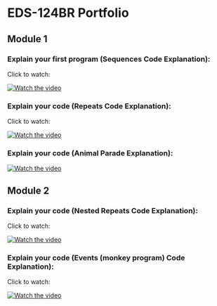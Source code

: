 # EDS-124BR Portfolio
## Module 1
### Explain your first program (Sequences Code Explanation):
Click to watch:

[![Watch the video](https://img.youtube.com/vi/8550ysinSZ0/0.jpg)](https://youtu.be/8550ysinSZ0)

### Explain your code (Repeats Code Explanation):
Click to watch:

[![Watch the video](https://img.youtube.com/vi/f2d7hag3jmc/0.jpg)](https://youtu.be/f2d7hag3jmc)

### Explain your code (Animal Parade Explanation):

[![Watch the video](https://img.youtube.com/vi/VDL64N2rBt4/0.jpg)](https://youtu.be/VDL64N2rBt4)

## Module 2

### Explain your code (Nested Repeats Code Explanation):
Click to watch:

[![Watch the video](https://img.youtube.com/vi/oNsHf1RqZM8/0.jpg)](https://youtu.be/oNsHf1RqZM8)

### Explain your code (Events (monkey program) Code Explanation):
Click to watch:

[![Watch the video](https://img.youtube.com/vi/YdvDDeVoeIk/0.jpg)](https://youtu.be/YdvDDeVoeIk)
